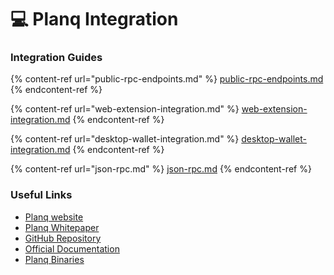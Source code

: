 # 💻 Planq Integration

### Integration Guides

{% content-ref url="public-rpc-endpoints.md" %}
[public-rpc-endpoints.md](public-rpc-endpoints.md)
{% endcontent-ref %}

{% content-ref url="web-extension-integration.md" %}
[web-extension-integration.md](web-extension-integration.md)
{% endcontent-ref %}

{% content-ref url="desktop-wallet-integration.md" %}
[desktop-wallet-integration.md](desktop-wallet-integration.md)
{% endcontent-ref %}

{% content-ref url="json-rpc.md" %}
[json-rpc.md](json-rpc.md)
{% endcontent-ref %}

### Useful Links

* [Planq website](https://planq.network/)
* [Planq Whitepaper](https://static.planq.network/whitepaper.pdf)
* [GitHub Repository](https://github.com/planq-network/planq)
* [Official Documentation](https://docs.planq.network/)
* [Planq Binaries](https://github.com/planq-network/planq/releases)
